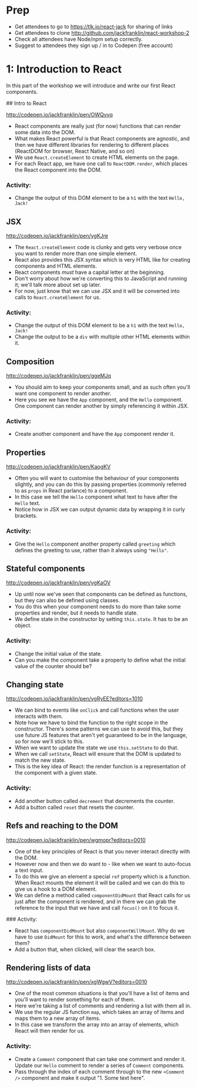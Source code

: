 # Prep

- Get attendees to go to https://tlk.io/react-jack for sharing of links
- Get attendees to clone http://github.com/jackfranklin/react-workshop-2
- Check all attendees have Node/npm setup correctly.
- Suggest to attendees they sign up / in to Codepen (free account)

# 1: Introduction to React

In this part of the workshop we will introduce and write our first React components.

## Intro to React

http://codepen.io/jackfranklin/pen/OWQvvq

- React components are really just (for now) functions that can render some data into the DOM.
- What makes React powerful is that React components are agnostic, and then we have different libraries for rendering to different places (ReactDOM for browser, React Native, and so on)
- We use `React.createElement` to create HTML elements on the page.
- For each React app, we have one call to `ReactDOM.render`, which places the React component into the DOM.

### Activity:
- Change the output of this DOM element to be a `h1` with the text `Hello, Jack!`

## JSX

http://codepen.io/jackfranklin/pen/ygKJre

- The `React.createElement` code is clunky and gets very verbose once you want to render more than one simple element.
- React also provides this JSX syntax which is very HTML like for creating components and HTML elements.
- React components _must_ have a capital letter at the beginning.
- Don't worry about how we're converting this to JavaScript and running it; we'll talk more about set up later.
- For now, just know that we can use JSX and it will be converted into calls to `React.createElement` for us.

### Activity:
- Change the output of this DOM element to be a `h1` with the text `Hello, Jack!`
- Change the output to be a `div` with multiple other HTML elements within it.

## Composition

http://codepen.io/jackfranklin/pen/ggeMJq

- You should aim to keep your components small, and as such often you'll want one component to render another.
- Here you see we have the `App` component, and the `Hello` component. One component can render another by simply referencing it within JSX.

### Activity:
- Create another component and have the `App` component render it.

## Properties

http://codepen.io/jackfranklin/pen/KaogKV

- Often you will want to customise the behaviour of your components slightly, and you can do this by passing properties (commonly referred to as `props` in React parlance) to a component.
- In this case we tell the `Hello` component what text to have after the `Hello` text.
- Notice how in JSX we can output dynamic data by wrapping it in curly brackets.

### Activity:
- Give the `Hello` component another property called `greeting` which defines the greeting to use, rather than it always using `"Hello"`.

## Stateful components

http://codepen.io/jackfranklin/pen/ygKaOV

- Up until now we've seen that components can be defined as functions, but they can also be defined using classes.
- You do this when your component needs to do more than take some properties and render, but it needs to handle state.
- We define state in the constructor by setting `this.state`. It has to be an object.

### Activity:
- Change the initial value of the state.
- Can you make the component take a property to define what the initial value of the counter should be?

## Changing state

http://codepen.io/jackfranklin/pen/vgRyEE?editors=1010

- We can bind to events like `onClick` and call functions when the user interacts with them.
- Note how we have to bind the function to the right scope in the constructor. There's some patterns we can use to avoid this, but they use future JS features that aren't yet guaranteed to be in the language, so for now we'll stick to this.
- When we want to update the state we use `this.setState` to do that.
- When we call `setState`, React will ensure that the DOM is updated to match the new state.
- This is the key idea of React: the render function is a representation of the component with a given state.

### Activity:
- Add another button called `decrement` that decrements the counter.
- Add a button called `reset` that resets the counter.


## Refs and reaching to the DOM

http://codepen.io/jackfranklin/pen/wgmopr?editors=0010

- One of the key principles of React is that you never interact directly with the DOM.
- However now and then we do want to - like when we want to auto-focus a text input.
- To do this we give an element a special `ref` property which is a function. When React mounts the element it will be called and we can do this to give us a hook to a DOM element.
- We can define a method called `componentDidMount` that React calls for us just after the component is rendered, and in there we can grab the reference to the input that we have and call `focus()` on it to focus it.

### Activity:
- React has `componentDidMount` but also `componentWillMount`. Why do we have to use `DidMount` for this to work, and what's the difference between them?
- Add a button that, when clicked, will clear the search box.

## Rendering lists of data

http://codepen.io/jackfranklin/pen/xgWgwV?editors=0010

- One of the most common situations is that you'll have a list of items and you'll want to render something for each of them.
- Here we're taking a list of comments and rendering a list with them all in.
- We use the regular JS function `map`, which takes an array of items and maps them to a new array of items.
- In this case we transform the array into an array of elements, which React will then render for us.

### Activity:

- Create a `Comment` component that can take one comment and render it. Update our `Hello` comment to render a series of `Comment` components.
- Pass through the index of each comment through to the new `<Comment />` component and make it output "1. Some text here".




